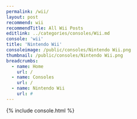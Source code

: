 ```yaml
---
permalink: /wii/
layout: post
recommend: wii
recommendTitle: All Wii Posts
editlink: ../categories/consoles/Wii.md
console: 'wii'
title: 'Nintendo Wii'
consoleimage: /public/consoles/Nintendo Wii.png
thumbnail: /public/consoles/Nintendo Wii.png
breadcrumbs:
  - name: Home
    url: /
  - name: Consoles
    url: /
  - name: Nintendo Wii
    url: #
---
```


{% include console.html %}
